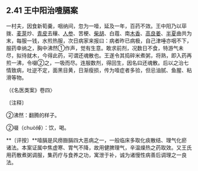 ## 2.41 王中阳治噎膈案

一村夫，因食新筍羹，咽纳间，忽为一噎，延及一年，百药不效。王中阳乃以荜拨、[麦芽](https://www.gmzyjc.com/read/bc/bc14-0.0.2.0.0.md)炒、[青皮](https://www.gmzyjc.com/read/bc/bc11-0.0.2.0.0.md)去穰、[人参](https://www.gmzyjc.com/read/bc/bc17-0.1.1.0.0.md)、苦梗、[柴胡](https://www.gmzyjc.com/read/bc/bc01-1.2.9.0.0.md)、白蔻、南[木香](https://www.gmzyjc.com/read/bc/bc11-0.0.5.0.0.md)、[高良姜](https://www.gmzyjc.com/read/bc/bc07-0.6.0.0.0.md)、[半夏](https://www.gmzyjc.com/read/bc/bc16-0.1.1.0.0.md)曲共为末，每服一钱，水煎热服，次日病家来报曰：病者昨已病极，自己津唾亦咽不下，服药幸纳之，胸中沸然①作声，觉有生意。敢求前剂，况数日不食，特游气未尽，拟待就木，今得此药，可谓还魂散也。王遂令其捣碎米煮粥，将熟，即入药再煎一沸，令啜②之，一吸而尽。连服数剂，得回生，因名曰还魂散。后以之治七情致病，吐逆不定，面黑目黄，日渐瘦损，传为噎症者多验，但忌油腻、鱼腥、粘滑等物。

（《名医类案》卷四〉

〔注释〕

②沸然：翻腾的样子。

②啜（chuò绰）：饮，喝。

**〔评按〕**噎膈是风痨臌膈四大恶病之一，一般临床多取化痰散结、理气化瘀诸法。本案证属中焦虚寒、胃气不降，故用健脾理气，辛温燥热之药取效。又王氏用药散煮粥调服，集药疗与食养之功，寓泄于补，诚为诸慢性病善后调理之一良法。
